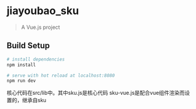 # jiayoubao_sku

> A Vue.js project

## Build Setup

``` bash
# install dependencies
npm install

# serve with hot reload at localhost:8080
npm run dev

```

核心代码在src/lib中。其中sku.js是核心代码
sku-vue.js是配合vue组件渲染而设置的，继承自sku
